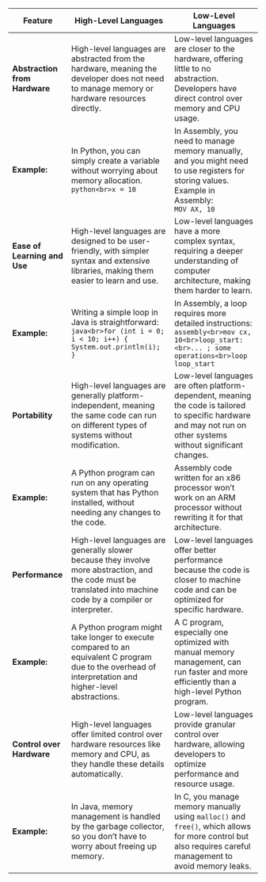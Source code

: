 | **Feature**                      | **High-Level Languages**                                                                                                                                                                                                 | **Low-Level Languages**                                                                                                                                                                                    |
|----------------------------------|--------------------------------------------------------------------------------------------------------------------------------------------------------------------------------------------------------------------------|-------------------------------------------------------------------------------------------------------------------------------------------------------------------------------------------------------------|
| **Abstraction from Hardware**     | High-level languages are abstracted from the hardware, meaning the developer does not need to manage memory or hardware resources directly.                                                                              | Low-level languages are closer to the hardware, offering little to no abstraction. Developers have direct control over memory and CPU usage.                                                                |
| **Example:**                      | In Python, you can simply create a variable without worrying about memory allocation. <br>```python<br>x = 10```                                                                                                         | In Assembly, you need to manage memory manually, and you might need to use registers for storing values. <br>Example in Assembly: <br>```MOV AX, 10```                                                      |
| **Ease of Learning and Use**      | High-level languages are designed to be user-friendly, with simpler syntax and extensive libraries, making them easier to learn and use.                                                                                 | Low-level languages have a more complex syntax, requiring a deeper understanding of computer architecture, making them harder to learn.                                                                      |
| **Example:**                      | Writing a simple loop in Java is straightforward: <br>```java<br>for (int i = 0; i < 10; i++) { System.out.println(i); }```                                                                                             | In Assembly, a loop requires more detailed instructions: <br>```assembly<br>mov cx, 10<br>loop_start:<br>... ; some operations<br>loop loop_start```                                                       |
| **Portability**                   | High-level languages are generally platform-independent, meaning the same code can run on different types of systems without modification.                                                                               | Low-level languages are often platform-dependent, meaning the code is tailored to specific hardware and may not run on other systems without significant changes.                                           |
| **Example:**                      | A Python program can run on any operating system that has Python installed, without needing any changes to the code.                                                                                                    | Assembly code written for an x86 processor won’t work on an ARM processor without rewriting it for that architecture.                                                                                       |
| **Performance**                   | High-level languages are generally slower because they involve more abstraction, and the code must be translated into machine code by a compiler or interpreter.                                                        | Low-level languages offer better performance because the code is closer to machine code and can be optimized for specific hardware.                                                                         |
| **Example:**                      | A Python program might take longer to execute compared to an equivalent C program due to the overhead of interpretation and higher-level abstractions.                                                                  | A C program, especially one optimized with manual memory management, can run faster and more efficiently than a high-level Python program.                                                                  |
| **Control over Hardware**         | High-level languages offer limited control over hardware resources like memory and CPU, as they handle these details automatically.                                                                                    | Low-level languages provide granular control over hardware, allowing developers to optimize performance and resource usage.                                                                                 |
| **Example:**                      | In Java, memory management is handled by the garbage collector, so you don’t have to worry about freeing up memory.                                                                                                     | In C, you manage memory manually using `malloc()` and `free()`, which allows for more control but also requires careful management to avoid memory leaks.                                                   |
